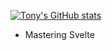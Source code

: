 [![Tony's GitHub stats](https://github-readme-stats.vercel.app/api?username=tony-stark-17&show_icons=true&theme=radical)](https://github.com/anuraghazra/github-readme-stats)

- Mastering Svelte
